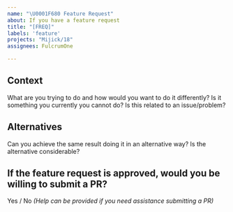 ```yaml
---
name: "\U0001F680 Feature Request"
about: If you have a feature request
title: "[FREQ]"
labels: 'feature'
projects: "Mijick/18"
assignees: FulcrumOne

---
```


## Context
What are you trying to do and how would you want to do it differently? Is it something you currently you cannot do? Is this related to an issue/problem?

## Alternatives
Can you achieve the same result doing it in an alternative way? Is the alternative considerable?

## If the feature request is approved, would you be willing to submit a PR?
Yes / No _(Help can be provided if you need assistance submitting a PR)_
